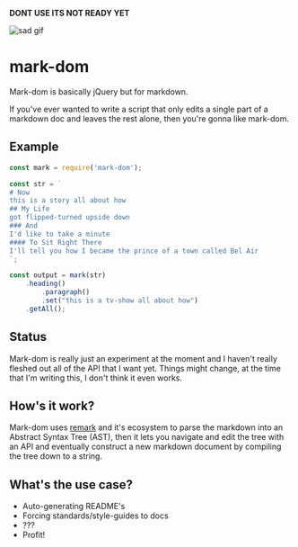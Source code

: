 **DONT USE ITS NOT READY YET**

![sad gif](https://media.giphy.com/media/K1QnLV1caRpuw/giphy.gif)

# mark-dom

Mark-dom is basically jQuery but for markdown. 

If you've ever wanted to write a script that only edits a single part of a markdown doc and leaves the rest alone, then you're gonna like mark-dom. 

## Example 

``` js 
const mark = require('mark-dom');

const str = `
# Now
this is a story all about how
## My Life
got flipped-turned upside down
### And
I'd like to take a minute
#### To Sit Right There
I'll tell you how I became the prince of a town called Bel Air
`;

const output = mark(str)
    .heading()
        .paragraph()
        .set("this is a tv-show all about how")
    .getAll();
```

## Status
Mark-dom is really just an experiment at the moment and I haven't really fleshed out all of the API that I want yet. Things might change, at the time that I'm writing this, I don't think it even works.

## How's it work? 
Mark-dom uses [remark](https://github.com/wooorm/remark/tree/master/packages/remark) and it's ecosystem to parse the markdown into an Abstract Syntax Tree (AST), then it lets you navigate and edit the tree with an API and eventually construct a new markdown document by compiling the tree down to a string.

## What's the use case?
* Auto-generating README's
* Forcing standards/style-guides to docs
* ???
* Profit!
